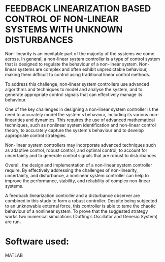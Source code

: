 # FEEDBACK LINEARIZATION BASED CONTROL OF NON-LINEAR SYSTEMS WITH UNKNOWN DISTURBANCES
Non-linearity is an inevitable part of the majority of the systems we come across. In
general, a non-linear system controller is a type of control system that is designed to
regulate the behaviour of a non-linear system. Non-linear systems are complex and often
exhibit unpredictable behaviour, making them difficult to control using traditional linear
control methods.

To address this challenge, non-linear system controllers use advanced algorithms and
techniques to model and analyse the system, and to generate appropriate control signals
that can effectively manage its behaviour.

One of the key challenges in designing a non-linear system controller is the need to
accurately model the system's behaviour, including its various non-linearities and
dynamics. This requires the use of advanced mathematical techniques, such as nonlinear system identification and non-linear control theory, to accurately capture the
system's behaviour and to develop appropriate control strategies.

Non-linear system controllers may incorporate advanced techniques such as adaptive
control, robust control, and optimal control, to account for uncertainty and to generate
control signals that are robust to disturbances.

Overall, the design and implementation of a non-linear system controller require. By
effectively addressing the challenges of non-linearity, uncertainty, and disturbance, a nonlinear system controller can help to improve the performance, stability, and reliability of
complex non-linear systems.

A feedback linearization controller and a disturbance observer are combined in this study
to form a robust controller. Despite being subjected to an unknowable external force, this
controller is able to tame the chaotic behaviour of a nonlinear system. To prove that the
suggested strategy works two numerical simulations (Duffing’s Oscillator and Genesio System) are run.

# Software used:
MATLAB
